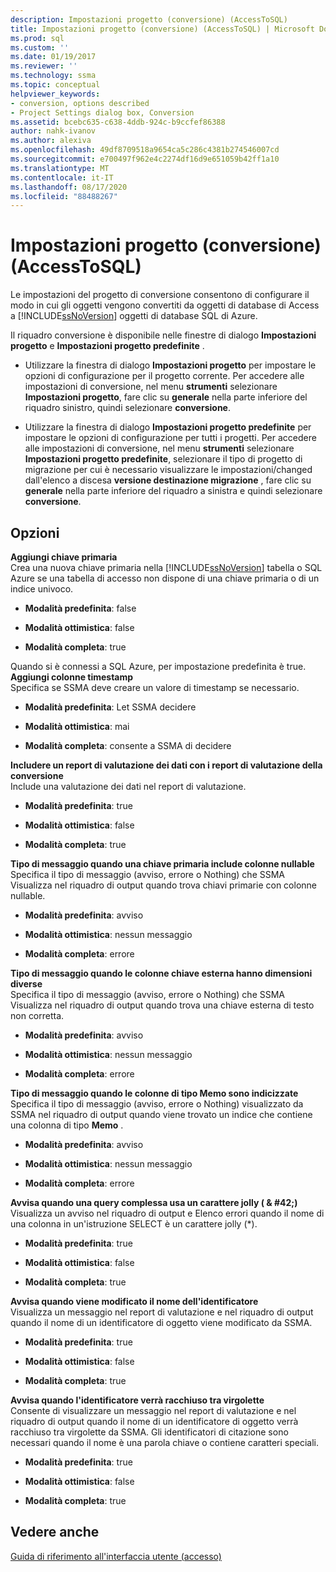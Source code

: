 ```yaml
---
description: Impostazioni progetto (conversione) (AccessToSQL)
title: Impostazioni progetto (conversione) (AccessToSQL) | Microsoft Docs
ms.prod: sql
ms.custom: ''
ms.date: 01/19/2017
ms.reviewer: ''
ms.technology: ssma
ms.topic: conceptual
helpviewer_keywords:
- conversion, options described
- Project Settings dialog box, Conversion
ms.assetid: bcebc635-c638-4ddb-924c-b9ccfef86388
author: nahk-ivanov
ms.author: alexiva
ms.openlocfilehash: 49df8709518a9654ca5c286c4381b274546007cd
ms.sourcegitcommit: e700497f962e4c2274df16d9e651059b42ff1a10
ms.translationtype: MT
ms.contentlocale: it-IT
ms.lasthandoff: 08/17/2020
ms.locfileid: "88488267"
---
```

# <a name="project-settings-conversion-accesstosql"></a>Impostazioni progetto (conversione) (AccessToSQL)
Le impostazioni del progetto di conversione consentono di configurare il modo in cui gli oggetti vengono convertiti da oggetti di database di Access a [!INCLUDE[ssNoVersion](../../includes/ssnoversion-md.md)] oggetti di database SQL di Azure.  
  
Il riquadro conversione è disponibile nelle finestre di dialogo **Impostazioni progetto** e **Impostazioni progetto predefinite** .  
  
-   Utilizzare la finestra di dialogo **Impostazioni progetto** per impostare le opzioni di configurazione per il progetto corrente. Per accedere alle impostazioni di conversione, nel menu **strumenti** selezionare **Impostazioni progetto**, fare clic su **generale** nella parte inferiore del riquadro sinistro, quindi selezionare **conversione**.  
  
-   Utilizzare la finestra di dialogo **Impostazioni progetto predefinite** per impostare le opzioni di configurazione per tutti i progetti. Per accedere alle impostazioni di conversione, nel menu **strumenti** selezionare **Impostazioni progetto predefinite**, selezionare il tipo di progetto di migrazione per cui è necessario visualizzare le impostazioni/changed dall'elenco a discesa **versione destinazione migrazione** , fare clic su **generale** nella parte inferiore del riquadro a sinistra e quindi selezionare **conversione**.  
  
## <a name="options"></a>Opzioni  
**Aggiungi chiave primaria**  
Crea una nuova chiave primaria nella [!INCLUDE[ssNoVersion](../../includes/ssnoversion-md.md)] tabella o SQL Azure se una tabella di accesso non dispone di una chiave primaria o di un indice univoco.  
  
-   **Modalità predefinita**: false  
  
-   **Modalità ottimistica**: false  
  
-   **Modalità completa**: true  
  
Quando si è connessi a SQL Azure, per impostazione predefinita è true. **Aggiungi colonne timestamp**  
Specifica se SSMA deve creare un valore di timestamp se necessario.  
  
-   **Modalità predefinita**: Let SSMA decidere  
  
-   **Modalità ottimistica**: mai  
  
-   **Modalità completa**: consente a SSMA di decidere  
  
**Includere un report di valutazione dei dati con i report di valutazione della conversione**  
Include una valutazione dei dati nel report di valutazione.  
  
-   **Modalità predefinita**: true  
  
-   **Modalità ottimistica**: false  
  
-   **Modalità completa**: true  
  
**Tipo di messaggio quando una chiave primaria include colonne nullable**  
Specifica il tipo di messaggio (avviso, errore o Nothing) che SSMA Visualizza nel riquadro di output quando trova chiavi primarie con colonne nullable.  
  
-   **Modalità predefinita**: avviso  
  
-   **Modalità ottimistica**: nessun messaggio  
  
-   **Modalità completa**: errore  
  
**Tipo di messaggio quando le colonne chiave esterna hanno dimensioni diverse**  
Specifica il tipo di messaggio (avviso, errore o Nothing) che SSMA Visualizza nel riquadro di output quando trova una chiave esterna di testo non corretta.  
  
-   **Modalità predefinita**: avviso  
  
-   **Modalità ottimistica**: nessun messaggio  
  
-   **Modalità completa**: errore  
  
**Tipo di messaggio quando le colonne di tipo Memo sono indicizzate**  
Specifica il tipo di messaggio (avviso, errore o Nothing) visualizzato da SSMA nel riquadro di output quando viene trovato un indice che contiene una colonna di tipo **Memo** .  
  
-   **Modalità predefinita**: avviso  
  
-   **Modalità ottimistica**: nessun messaggio  
  
-   **Modalità completa**: errore  
  
**Avvisa quando una query complessa usa un carattere jolly ( \& #42;)**  
Visualizza un avviso nel riquadro di output e Elenco errori quando il nome di una colonna in un'istruzione SELECT è un carattere jolly (*).  
  
-   **Modalità predefinita**: true  
  
-   **Modalità ottimistica**: false  
  
-   **Modalità completa**: true  
  
**Avvisa quando viene modificato il nome dell'identificatore**  
Visualizza un messaggio nel report di valutazione e nel riquadro di output quando il nome di un identificatore di oggetto viene modificato da SSMA.  
  
-   **Modalità predefinita**: true  
  
-   **Modalità ottimistica**: false  
  
-   **Modalità completa**: true  
  
**Avvisa quando l'identificatore verrà racchiuso tra virgolette**  
Consente di visualizzare un messaggio nel report di valutazione e nel riquadro di output quando il nome di un identificatore di oggetto verrà racchiuso tra virgolette da SSMA. Gli identificatori di citazione sono necessari quando il nome è una parola chiave o contiene caratteri speciali.  
  
-   **Modalità predefinita**: true  
  
-   **Modalità ottimistica**: false  
  
-   **Modalità completa**: true  
  
## <a name="see-also"></a>Vedere anche  
[Guida di riferimento all'interfaccia utente (accesso)](https://msdn.microsoft.com/af24c303-4a41-449b-9c86-d6558a97e839)  
  
